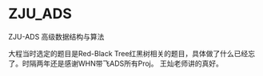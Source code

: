 # ZJU_ADS
ZJU-ADS 高级数据结构与算法

大程当时选定的题目是Red-Black Tree红黑树相关的题目，具体做了什么已经忘了。时隔两年还是感谢WHN带飞ADS所有Proj。
王灿老师讲的真好。
